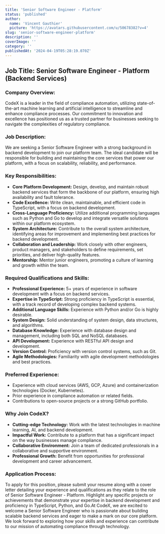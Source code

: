 ```yaml
---
title: 'Senior Software Engineer - Platform'
status: 'published'
author:
  name: 'Vincent Gauthier'
  picture: 'https://avatars.githubusercontent.com/u/50678382?v=4'
slug: 'senior-software-engineer-platform'
description: ''
coverImage: ''
category: ''
publishedAt: '2024-04-19T05:28:19.070Z'
---
```


## **Job Title: Senior Software Engineer - Platform (Backend Services)**

### **Company Overview:**

CodeX is a leader in the field of compliance automation, utilizing state-of-the-art machine learning and artificial intelligence to streamline and enhance compliance processes. Our commitment to innovation and excellence has positioned us as a trusted partner for businesses seeking to navigate the complexities of regulatory compliance.

### Job Description:

We are seeking a Senior Software Engineer with a strong background in backend development to join our platform team. The ideal candidate will be responsible for building and maintaining the core services that power our platform, with a focus on scalability, reliability, and performance.

### Key Responsibilities:

- **Core Platform Development:** Design, develop, and maintain robust backend services that form the backbone of our platform, ensuring high availability and fault tolerance.
- **Code Excellence:** Write clean, maintainable, and efficient code in TypeScript, with a focus on backend development.
- **Cross-Language Proficiency:** Utilize additional programming languages such as Python and Go to develop and integrate versatile solutions within our platform ecosystem.
- **System Architecture:** Contribute to the overall system architecture, identifying areas for improvement and implementing best practices for backend development.
- **Collaboration and Leadership:** Work closely with other engineers, product managers, and stakeholders to define requirements, set priorities, and deliver high-quality features.
- **Mentorship:** Mentor junior engineers, promoting a culture of learning and growth within the team.

### **Required Qualifications and Skills:**

- **Professional Experience:** 5+ years of experience in software development with a focus on backend services.
- **Expertise in TypeScript:** Strong proficiency in TypeScript is essential, with a track record of developing complex backend systems.
- **Additional Language Skills:** Experience with Python and/or Go is highly desirable.
- **System Design:** Solid understanding of system design, data structures, and algorithms.
- **Database Knowledge:** Experience with database design and management, including both SQL and NoSQL databases.
- **API Development:** Experience with RESTful API design and development.
- **Version Control:** Proficiency with version control systems, such as Git.
- **Agile Methodologies:** Familiarity with agile development methodologies and best practices.

### **Preferred Experience:**

- Experience with cloud services (AWS, GCP, Azure) and containerization technologies (Docker, Kubernetes).
- Prior experience in compliance automation or related fields.
- Contributions to open-source projects or a strong GitHub portfolio.

### **Why Join CodeX?**

- **Cutting-edge Technology:** Work with the latest technologies in machine learning, AI, and backend development.
- **Impactful Work:** Contribute to a platform that has a significant impact on the way businesses manage compliance.
- **Collaborative Environment:** Join a team of dedicated professionals in a collaborative and supportive environment.
- **Professional Growth:** Benefit from opportunities for professional development and career advancement.

### **Application Process:**

To apply for this position, please submit your resume along with a cover letter detailing your experience and qualifications as they relate to the role of Senior Software Engineer - Platform. Highlight any specific projects or achievements that demonstrate your expertise in backend development and proficiency in TypeScript, Python, and Go.At CodeX, we are excited to welcome a Senior Software Engineer who is passionate about building scalable backend services and eager to make a mark on our core platform. We look forward to exploring how your skills and experience can contribute to our mission of automating compliance through technology.